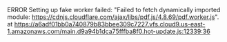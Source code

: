 ERROR
Setting up fake worker failed: "Failed to fetch dynamically imported module: https://cdnjs.cloudflare.com/ajax/libs/pdf.js/4.8.69/pdf.worker.js".
    at https://a6adf01bb0a740879b83bbee309c7227.vfs.cloud9.us-east-1.amazonaws.com/main.d9a94b1dca75fffba8f0.hot-update.js:12339:36

